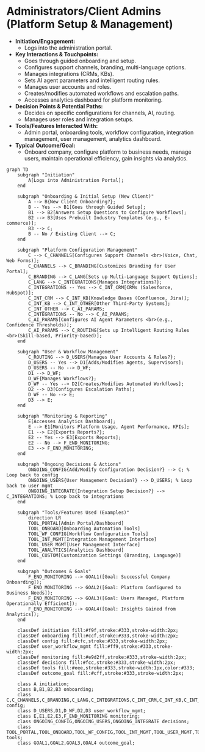 # Administrators/Client Admins (Platform Setup & Management)

*   **Initiation/Engagement:**
    *   Logs into the administration portal.
*   **Key Interactions & Touchpoints:**
    *   Goes through guided onboarding and setup.
    *   Configures support channels, branding, multi-language options.
    *   Manages integrations (CRMs, KBs).
    *   Sets AI agent parameters and intelligent routing rules.
    *   Manages user accounts and roles.
    *   Creates/modifies automated workflows and escalation paths.
    *   Accesses analytics dashboard for platform monitoring.
*   **Decision Points & Potential Paths:**
    *   Decides on specific configurations for channels, AI, routing.
    *   Manages user roles and integration setups.
*   **Tools/Features Interacted With:**
    *   Admin portal, onboarding tools, workflow configuration, integration management, user management, analytics dashboard.
*   **Typical Outcome/Goal:**
    *   Onboard company, configure platform to business needs, manage users, maintain operational efficiency, gain insights via analytics.

```mermaid
graph TD
    subgraph "Initiation"
        A[Logs into Administration Portal];
    end

    subgraph "Onboarding & Initial Setup (New Client)"
        A --> B{New Client Onboarding?};
        B -- Yes --> B1[Goes through Guided Setup];
        B1 --> B2[Answers Setup Questions to Configure Workflows];
        B2 --> B3[Uses Prebuilt Industry Templates (e.g., E-commerce)];
        B3 --> C;
        B -- No / Existing Client --> C;
    end

    subgraph "Platform Configuration Management"
        C --> C_CHANNELS[Configures Support Channels <br>(Voice, Chat, Web Forms)];
        C_CHANNELS --> C_BRANDING[Customizes Branding for User Portal];
        C_BRANDING --> C_LANG[Sets up Multi-Language Support Options];
        C_LANG --> C_INTEGRATIONS{Manages Integrations?};
        C_INTEGRATIONS -- Yes --> C_INT_CRM[CRMs (Salesforce, HubSpot)];
        C_INT_CRM --> C_INT_KB[Knowledge Bases (Confluence, Jira)];
        C_INT_KB --> C_INT_OTHER[Other Third-Party Systems];
        C_INT_OTHER --> C_AI_PARAMS;
        C_INTEGRATIONS -- No --> C_AI_PARAMS;
        C_AI_PARAMS[Configures AI Agent Parameters <br>(e.g., Confidence Thresholds)];
        C_AI_PARAMS --> C_ROUTING[Sets up Intelligent Routing Rules <br>(Skill-based, Priority-based)];
    end

    subgraph "User & Workflow Management"
        C_ROUTING --> D_USERS{Manages User Accounts & Roles?};
        D_USERS -- Yes --> D1[Adds/Modifies Agents, Supervisors];
        D_USERS -- No --> D_WF;
        D1 --> D_WF;
        D_WF{Manages Workflows?};
        D_WF -- Yes --> D2[Creates/Modifies Automated Workflows];
        D2 --> D3[Configures Escalation Paths];
        D_WF -- No --> E;
        D3 --> E;
    end

    subgraph "Monitoring & Reporting"
        E[Accesses Analytics Dashboard];
        E --> E1[Monitors Platform Usage, Agent Performance, KPIs];
        E1 --> E2{Exports Reports?};
        E2 -- Yes --> E3[Exports Reports];
        E2 -- No --> F_END_MONITORING;
        E3 --> F_END_MONITORING;
    end

    subgraph "Ongoing Decisions & Actions"
        ONGOING_CONFIG{Add/Modify Configuration Decision?} --> C; % Loop back to config
        ONGOING_USERS{User Management Decision?} --> D_USERS; % Loop back to user mgmt
        ONGOING_INTEGRATE{Integration Setup Decision?} --> C_INTEGRATIONS; % Loop back to integrations
    end

    subgraph "Tools/Features Used (Examples)"
        direction LR
        TOOL_PORTAL[Admin Portal/Dashboard]
        TOOL_ONBOARD[Onboarding Automation Tools]
        TOOL_WF_CONFIG[Workflow Configuration Tools]
        TOOL_INT_MGMT[Integration Management Interface]
        TOOL_USER_MGMT[User Management Interface]
        TOOL_ANALYTICS[Analytics Dashboard]
        TOOL_CUSTOM[Customization Settings (Branding, Language)]
    end

    subgraph "Outcomes & Goals"
        F_END_MONITORING --> GOAL1([Goal: Successful Company Onboarding]);
        F_END_MONITORING --> GOAL2([Goal: Platform Configured to Business Needs]);
        F_END_MONITORING --> GOAL3([Goal: Users Managed, Platform Operationally Efficient]);
        F_END_MONITORING --> GOAL4([Goal: Insights Gained from Analytics]);
    end

    classDef initiation fill:#f9f,stroke:#333,stroke-width:2px;
    classDef onboarding fill:#ccf,stroke:#333,stroke-width:2px;
    classDef config fill:#cfc,stroke:#333,stroke-width:2px;
    classDef user_workflow_mgmt fill:#ff9,stroke:#333,stroke-width:2px;
    classDef monitoring fill:#e9d2ff,stroke:#333,stroke-width:2px;
    classDef decisions fill:#fcc,stroke:#333,stroke-width:2px;
    classDef tools fill:#eee,stroke:#333,stroke-width:1px,color:#333;
    classDef outcome_goal fill:#cff,stroke:#333,stroke-width:2px;

    class A initiation;
    class B,B1,B2,B3 onboarding;
    class C,C_CHANNELS,C_BRANDING,C_LANG,C_INTEGRATIONS,C_INT_CRM,C_INT_KB,C_INT_OTHER,C_AI_PARAMS,C_ROUTING config;
    class D_USERS,D1,D_WF,D2,D3 user_workflow_mgmt;
    class E,E1,E2,E3,F_END_MONITORING monitoring;
    class ONGOING_CONFIG,ONGOING_USERS,ONGOING_INTEGRATE decisions;
    class TOOL_PORTAL,TOOL_ONBOARD,TOOL_WF_CONFIG,TOOL_INT_MGMT,TOOL_USER_MGMT,TOOL_ANALYTICS,TOOL_CUSTOM tools;
    class GOAL1,GOAL2,GOAL3,GOAL4 outcome_goal;
```
